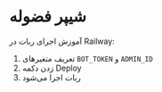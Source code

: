 # شیپر فضوله

آموزش اجرای ربات در Railway:
1. تعریف متغیرهای `BOT_TOKEN` و `ADMIN_ID`
2. زدن دکمه Deploy
3. ربات اجرا می‌شود
